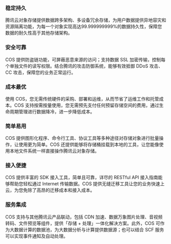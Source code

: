 ### 稳定持久

腾讯云对象存储提供数据跨多架构、多设备冗余存储，为用户数据提供异地容灾和资源隔离功能，为每一个对象实现高达99.999999999%的数据持久性，保障您数据的耐久性高于其他存储架构。

### 安全可靠

COS 提供防盗链功能，可屏蔽恶意来源的访问；支持数据 SSL 加密传输，控制每个单独文件的读写权限。结合腾讯的攻击防御系统，能够有效抵御 DDoS 攻击、CC 攻击，保障您的业务正常运行。 

### 成本最优

使用 COS，您无需传统硬件的采购、部署和运维，从而节省了运维工作和托管成本。COS 支持按需按量使用，您无需预先支付任何预留存储空间的费用，通过生命周期管理进行数据降冷，进一步降低成本。

### 简单易用

COS  提供图形化程序、命令行工具、协议工具等多种途径对存储对象进行批量操作，让使用更为简单。COS 还提供能够将存储桶挂载到本地的工具，让您能像使用本地文件系统一样直接操作腾讯云对象存储。

### 接入便捷

COS 提供丰富的 SDK 接入工具，简单且可靠，详尽的 RESTful API 接入指南能够帮助您轻松通过 Internet 传输数据。COS 提供无缝迁移工具让您的业务快速上云，为您免除了高昂的迁移成本和接入成本。

### 服务集成

COS 支持与其他腾讯云产品联动，包括 CDN 加速、数据万象图片处理、音视频转码、文件预览等组件，提供「存储 + 处理」一体化解决方案。此外，COS 可作为大数据计算的数据池，为大数据分析与计算提供数据源；也可以结合 SCF 服务可以实现事件通知及自动处理。 
